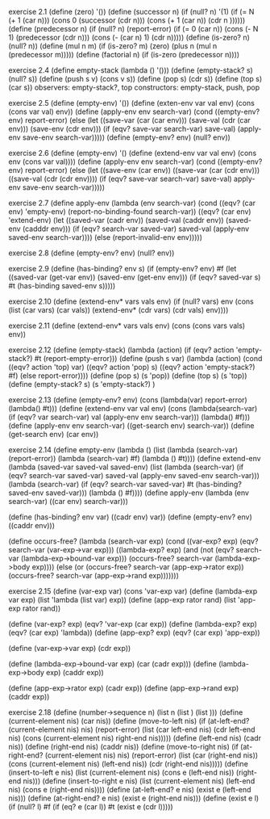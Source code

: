 exercise 2.1
  (define (zero)
    '())
  (define (successor n)
    (if (null? n)
        '(1)
        (if (= N (+ 1 (car n)))
          (cons 0 (successor (cdr n)))
          (cons (+ 1 (car n)) (cdr n ))))))
  (define (predecessor n)
    (if (null? n)
        (report-error)
        (if (= 0 (car n))
            (cons (- N 1) (predecessor (cdr n)))
            (cons (- (car n) 1) (cdr n)))))
  (define (is-zero? n)
    (null? n))
  (define (mul n m)
    (if (is-zero? m)
        (zero)
        (plus n (mul n (predecessor m)))))
  (define (factorial n)
    (if (is-zero (predecessor n))))

exercise 2.4
  (define empty-stack
    (lambda ()
      '()))
  (define (empty-stack? s)
    (null? s))
  (define (push s v)
    (cons v s))
  (define (pop s)
    (cdr s))
  (define (top s)
    (car s))
  observers: empty-stack?, top
  constructors: empty-stack, push, pop

exercise 2.5
  (define (empty-env)
    '())
  (define (exten-env var val env)
    (cons (cons var val)
          env))
  (define (apply-env env search-var)
    (cond ((empty-env? env) report-error)
          (else (let ((save-var (car (car env)))
                      (save-val (cdr (car env)))
                      (save-env (cdr env)))
                    (if (eqv? save-var search-var)
                        save-val)
                        (apply-env save-env search-var)))))
  (define (empty-env? env)
    (null? env))

exercise 2.6
  (define (empty-env)
    '()
  (define (extend-env var val env)
    (cons env
          (cons var val))))
  (define (apply-env env search-var)
    (cond ((empty-env? env) report-error)
          (else (let ((save-env (car env))
                      ((save-var (car (cdr env)))
                      ((save-val (cdr (cdr env))))
                    (if (eqv? save-var search-var)
                          save-val)
                          apply-env save-env search-var)))))


exercise 2.7
  (define apply-env
    (lambda (env search-var)
      (cond
        ((eqv? (car env) 'empty-env)
          (report-no-binding-found search-var))
        ((eqv? (car env) 'extend-env)
          (let ((saved-var (cadr env))
                (saved-val (caddr env))
                (saved-env (cadddr env)))
              (if (eqv? search-var saved-var)
                  saved-val
                  (apply-env saved-env search-var))))
        (else
          (report-invalid-env env)))))

exercise 2.8
  (define (empty-env? env)
    (null? env))

exercise 2.9
  (define (has-binding? env s)
    (if (empty-env? env)
        #f
        (let ((saved-var (get-var env))
              (saved-env (get-env env)))
          (if (eqv? saved-var s)
              #t
              (has-binding saved-env s)))))

exercise 2.10
  (define (extend-env* vars vals env)
    (if (null? vars)
        env
        (cons (list (car vars)
                    (car vals))
              (extend-env* (cdr vars)
                           (cdr vals)
                           env))))

exercise 2.11
  (define (extend-env* vars vals env)
    (cons (cons vars vals)
          env))

exercise 2.12
  (define (empty-stack)
    (lambda (action)
      (if (eqv? action 'empty-stack?)
          #t
          (report-empty-error)))
  (define (push s var)
    (lambda (action)
      (cond
        ((eqv? action 'top)
          var)
        ((eqv? action 'pop)
          s)
        ((eqv? action 'empty-stack?)
          #f)
        (else report-error))))
    (define (pop s)
      (s 'pop))
    (define (top s)
      (s 'top))
    (define (empty-stack? s)
      (s 'empty-stack?)
      )

exercise 2.13
  (define (empty-env? env)
    (cons (lambda(var)
            report-error)
          (lambda()
            #t)))
  (define (extend-env var val env)
    (cons (lambda(search-var)
            (if (eqv? var search-var)
                val
                (apply-env env search-var)))
          (lambda()
            #f)))
  (define (apply-env env search-var)
    ((get-search env) search-var))
  (define (get-search env)
    (car env))

exercise 2.14
  (define empty-env
    (lambda ()
      (list (lambda (search-var)
              (report-error))
            (lambda (search-var)
              #f)
            (lambda ()
              #t))))
  (define extend-env
    (lambda (saved-var saved-val saved-env)
      (list (lambda (search-var)
              (if (eqv? search-var saved-var)
                  saved-val
                  (apply-env saved-env search-var)))
            (lambda (search-var)
              (if (eqv? search-var saved-var)
                  #t
                  (has-binding? saved-env saved-var)))
            (lambda ()
              #f))))
  (define apply-env
    (lambda (env search-var)
      ((car env) search-var)))

  (define (has-binding? env var)
    ((cadr env) var))
  (define (empty-env? env)
    ((caddr env)))


(define occurs-free?
  (lambda (search-var exp)
    (cond
      ((var-exp? exp) (eqv? search-var (var-exp->var exp)))
      ((lambda-exp? exp)
        (and
          (not (eqv? search-var (lambda-exp->bound-var exp)))
          (occurs-free? search-var (lambda-exp->body exp))))
      (else
        (or
          (occurs-free? search-var (app-exp->rator exp))
          (occurs-free? search-var (app-exp->rand exp)))))))

exercise 2.15
  (define (var-exp var)
    (cons 'var-exp var)
  (define (lambda-exp var exp)
    (list 'lambda (list var) exp))
  (define (app-exp rator rand)
    (list 'app-exp rator rand))

  (define (var-exp? exp)
    (eqv? 'var-exp (car exp))
  (define (lambda-exp? exp)
    (eqv? (car exp) 'lambda))
  (define (app-exp? exp)
    (eqv? (car exp) 'app-exp))

  (define (var-exp->var exp)
    (cdr exp))  

  (define (lambda-exp->bound-var exp)
    (car (cadr exp)))
  (define (lambda-exp->body exp)
    (caddr exp))

  (define (app-exp->rator exp)
    (cadr exp))
  (define (app-exp->rand exp)
    (caddr exp))

exercise 2.18
  (define (number->sequence n)
    (list n (list ) (list )))
  (define (current-element nis)
    (car nis))
  (define (move-to-left nis)
    (if (at-left-end? (current-element nis) nis)
        (report-error)
        (list (car left-end nis)
              (cdr left-end nis)
              (cons (current-element nis)
                    right-end nis)))))
  (define (left-end nis)
    (cadr nis))
  (define (right-end nis)
    (caddr nis))
  (define (move-to-right nis)
    (if (at-right-end? (current-element nis) nis)
        (report-error)
        (list (car (right-end nis))
              (cons (current-element nis)
                    (left-end nis))
              (cdr (right-end nis)))))
  (define (insert-to-left e nis)
    (list (current-element nis)
          (cons e (left-end nis))
          (right-end nis)))
  (define (insert-to-right e nis)
    (list (current-element nis)
          (left-end nis)
          (cons e (right-end nis))))
  (define (at-left-end? e nis)
    (exist e (left-end nis)))
  (define (at-right-end? e nis)
    (exist e (right-end nis)))
  (define (exist e l)
    (if (null? l)
        #f
        (if (eq? e (car l))
            #t
            (exist e (cdr l)))))

